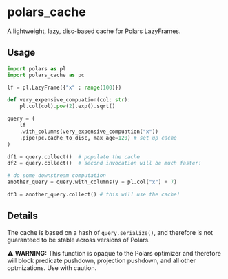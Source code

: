 # polars_cache

A lightweight, lazy, disc-based cache for Polars LazyFrames.

## Usage

```python
import polars as pl
import polars_cache as pc

lf = pl.LazyFrame({"x" : range(100)})

def very_expensive_compuation(col: str):
    pl.col(col).pow(2).exp().sqrt()

query = (
    lf
    .with_columns(very_expensive_compuation("x"))
    .pipe(pc.cache_to_disc, max_age=120) # set up cache
)

df1 = query.collect()  # populate the cache
df2 = query.collect()  # second invocation will be much faster!

# do some downstream computation
another_query = query.with_columns(y = pl.col("x") + 7)

df3 = another_query.collect() # this will use the cache!
```

## Details

The cache is based on a hash of `query.serialize()`, and therefore is not
guaranteed to be stable across versions of Polars.

⚠️ **WARNING:** This function is opaque to the Polars optimizer and therefore will block
predicate pushdown, projection pushdown, and all other optmizations. Use with caution.
